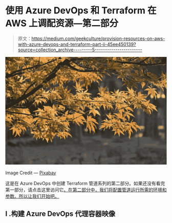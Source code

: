 # 使用 Azure DevOps 和 Terraform 在 AWS 上调配资源—第二部分

> 原文：<https://medium.com/geekculture/provision-resources-on-aws-with-azure-devops-and-terraform-part-ii-45ee450139?source=collection_archive---------5----------------------->

![](img/c5c3ebc3ea84a6a4d3cb1bb20513d4e7.png)

Image Credit — [Pixabay](https://pixabay.com/photos/red-maple-spring-chinese-style-801354/)

这是在 Azure DevOps 中创建 Terraform 管道系列的第二部分。如果还没有看完第一部分，请点击这里访问它[。在第二部分中，我们将配置管道运行所需的环境和参数。所以让我们开始吧。](/geekculture/provision-resources-on-aws-with-azure-devops-and-terraform-part-i-3c0de6d34fc9)

## I .构建 Azure DevOps 代理容器映像